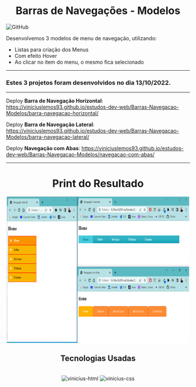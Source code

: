 <h1 align="center">Barras de Navegações - Modelos</h1>

![GitHub](https://img.shields.io/github/license/viniciuslemos93/estudos-dev-web)

Desenvolvemos 3 modelos de menu de navegação, utilizando:

- Listas para criação dos Menus
- Com efeito Hover
- Ao clicar no ítem do menu, o mesmo fica selecionado

<hr>

<h3> Estes 3 projetos foram desenvolvidos no dia 13/10/2022. </h3>
<hr>

Deploy <strong>Barra de Navegação Horizontal</strong>: https://viniciuslemos93.github.io/estudos-dev-web/Barras-Navegacao-Modelos/barra-navegacao-horizontal/

Deploy <strong>Barra de Navegação Lateral</strong>: https://viniciuslemos93.github.io/estudos-dev-web/Barras-Navegacao-Modelos/barra-navegacao-lateral/

Deploy <strong>Navegação com Abas</strong>: https://viniciuslemos93.github.io/estudos-dev-web/Barras-Navegacao-Modelos/navegacao-com-abas/
<hr>
<h1 align="center">Print do Resultado</h1>
<div align="center">
<img align="center" alt="Print dos 3 Modelos" height="400" width="500" src="print-resultado-3-projetos.PNG">
</div>
<h2 align="center">Tecnologias Usadas</h2>
<div align="center">
     <div style="display: inline_block margin-left:auto margin-rigth:auto"><br>
        <img align="lef" alt="vinicius-html" height="40 widht="50" src="https://cdn.jsdelivr.net/gh/devicons/devicon/icons/html5/html5-plain-wordmark.svg" />
        <img align="lef" alt="vinicius-css" height="40 widht="50" src="https://cdn.jsdelivr.net/gh/devicons/devicon/icons/css3/css3-plain-wordmark.svg" />
    </div>
</div>
